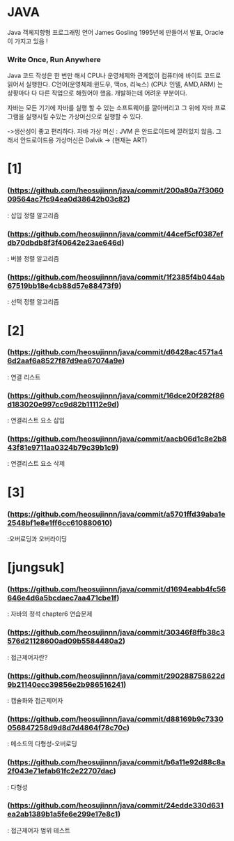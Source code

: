 # JAVA
Java 객체지향형 프로그래밍 언어 James Gosling 1995년에 만들어서 발표, Oracle 이 가지고 있음 !

### Write Once, Run Anywhere 
Java 코드 작성은 한 번만 해서 CPU나 운영체제와 관계없이 컴퓨터에 바이트 코드로 읽어서 실행한다. C언어(운영체제:윈도우, 맥os, 리눅스) (CPU: 인텔, AMD,ARM) 는 상황마다
다 다른 작업으로 해줬어야 했음. 개발하는데 어려운 부분이다. 

자바는 모든 기기에 자바를 실행 할 수 있는 소프트웨어를 깔아버리고 그 위에 자바 프로그램을 실행시킬 수있는 가상머신으로 실행할 수 있다.

->생산성이 좋고 편리하다. 
자바 가상 머신 : JVM 은 안드로이드에 깔려있지 않음. 그래서 안드로이드용 가상머신은 Dalvik -> (현재는 ART) 


# [1] 
### (https://github.com/heosujinnn/java/commit/200a80a7f306009564ac7fc94ea0d38642b03c82)

: 삽입 정렬 알고리즘

### (https://github.com/heosujinnn/java/commit/44cef5cf0387efdb70dbdb8f3f40642e23ae646d)

: 버블 정렬 알고리즘

### (https://github.com/heosujinnn/java/commit/1f2385f4b044ab67519bb18e4cb88d57e88473f9)

: 선택 정렬 알고리즘

# [2]
### (https://github.com/heosujinnn/java/commit/d6428ac4571a46d2aaf6a8527f87d9ea67074a9e)
: 연결 리스트

### (https://github.com/heosujinnn/java/commit/16dce20f282f86d183020e997cc9d82b11112e9d)
: 연결리스트 요소 삽입

### (https://github.com/heosujinnn/java/commit/aacb06d1c8e2b843f81e9711aa0324b79c39b1c9)
: 연결리스트 요소 삭제


# [3]
### (https://github.com/heosujinnn/java/commit/a5701ffd39aba1e2548bf1e8e1ff6cc610880610)
:오버로딩과 오버라이딩

# [jungsuk]
### (https://github.com/heosujinnn/java/commit/d1694eabb4fc56646e4d6a5bcdaec7aa471cbe1f)
: 자바의 정석 chapter6 연습문제 

### (https://github.com/heosujinnn/java/commit/30346f8ffb38c3576d21128600ad09b5584480a2)
: 접근제어자란?

### (https://github.com/heosujinnn/java/commit/290288758622d9b21140ecc39856e2b986516241)
: 캡슐화와 접근제어자

### (https://github.com/heosujinnn/java/commit/d88169b9c7330056847258d9d8d7d4864f78c70c)
: 메소드의 다형성-오버로딩

### (https://github.com/heosujinnn/java/commit/b6a11e92d88c8a2f043e71efab61fc2e22707dac)
: 다형성

### (https://github.com/heosujinnn/java/commit/24edde330d631ea2ab1389b1a5fe6e299e17e8c1)
: 접근제어자 범위 테스트

